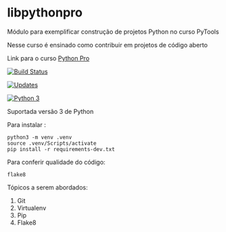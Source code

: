 # libpythonpro
Módulo para exemplificar construção de projetos Python no curso PyTools

Nesse curso é ensinado como contribuir em projetos de código aberto

Link para o curso [Python Pro](https://www.pythonpro.br/)

[![Build Status](https://travis-ci.org/jefersonbernardes/libpythonpro.svg?branch=master)](https://travis-ci.org/jefersonbernardes/libpythonpro)

[![Updates](https://pyup.io/repos/github/jefersonbernardes/libpythonpro/shield.svg)](https://pyup.io/repos/github/jefersonbernardes/libpythonpro/)

[![Python 3](https://pyup.io/repos/github/jefersonbernardes/libpythonpro/python-3-shield.svg)](https://pyup.io/repos/github/jefersonbernardes/libpythonpro/)

Suportada versão 3 de Python

Para instalar :

```console
python3 -m venv .venv
source .venv/Scripts/activate
pip install -r requirements-dev.txt
```

Para conferir qualidade do código:
```console
flake8
```

Tópicos a serem abordados:
1. Git
2. Virtualenv
3. Pip
4. Flake8